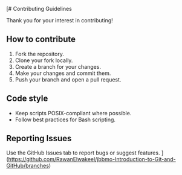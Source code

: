 [# Contributing Guidelines

Thank you for your interest in contributing!

## How to contribute
1. Fork the repository.
2. Clone your fork locally.
3. Create a branch for your changes.
4. Make your changes and commit them.
5. Push your branch and open a pull request.

## Code style
- Keep scripts POSIX-compliant where possible.
- Follow best practices for Bash scripting.

## Reporting Issues
Use the GitHub Issues tab to report bugs or suggest features.
](https://github.com/RawanElwakeel/jbbmo-Introduction-to-Git-and-GitHub/branches)
